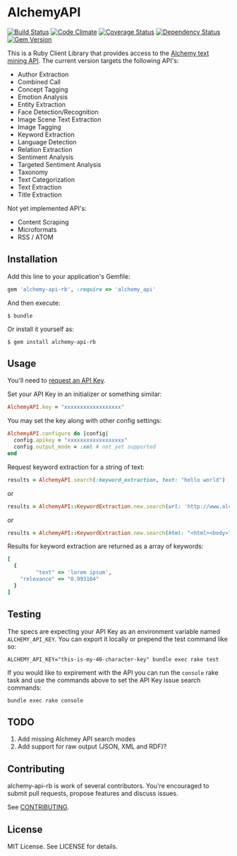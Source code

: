 # AlchemyAPI

[![Build Status](https://secure.travis-ci.org/technekes/alchemy-api-rb.png?branch=master)](http://travis-ci.org/technekes/alchemy-api-rb)
[![Code Climate](https://codeclimate.com/github/technekes/alchemy-api-rb.png)](https://codeclimate.com/github/technekes/alchemy-api-rb)
[![Coverage Status](https://img.shields.io/coveralls/technekes/alchemy-api-rb.svg)](https://coveralls.io/r/technekes/alchemy-api-rb)
[![Dependency Status](https://gemnasium.com/badges/github.com/technekes/alchemy-api-rb.svg)](https://gemnasium.com/github.com/technekes/alchemy-api-rb)
[![Gem Version](https://badge.fury.io/rb/alchemy-api-rb.png)](http://badge.fury.io/rb/alchemy-api-rb)

This is a Ruby Client Library that provides access to the [Alchemy text mining API](http://www.alchemyapi.com/). The current version targets the following API's:

* Author Extraction
* Combined Call
* Concept Tagging
* Emotion Analysis
* Entity Extraction
* Face Detection/Recognition
* Image Scene Text Extraction
* Image Tagging
* Keyword Extraction
* Language Detection
* Relation Extraction
* Sentiment Analysis
* Targeted Sentiment Analysis
* Taxonomy
* Text Categorization
* Text Extraction
* Title Extraction

Not yet implemented API's:

* Content Scraping
* Microformats
* RSS / ATOM

## Installation

Add this line to your application's Gemfile:

```ruby
gem 'alchemy-api-rb', :require => 'alchemy_api'
```

And then execute:

    $ bundle

Or install it yourself as:

    $ gem install alchemy-api-rb

## Usage

You'll need to [request an API Key](http://www.alchemyapi.com/api/register.html).

Set your API Key in an initializer or something similar:

```ruby
AlchemyAPI.key = "xxxxxxxxxxxxxxxxxx"
```

You may set the key along with other config settings:

```ruby
AlchemyAPI.configure do |config|
  config.apikey = "xxxxxxxxxxxxxxxxxx"
  config.output_mode = :xml # not yet supported
end
```

Request keyword extraction for a string of text:

```ruby
results = AlchemyAPI.search(:keyword_extraction, text: "hello world")
```

or

```ruby
results = AlchemyAPI::KeywordExtraction.new.search(url: 'http://www.alchemyapi.com/')
```

or

```ruby
results = AlchemyAPI::KeywordExtraction.new.search(html: "<html><body>lorem ipsum</body></html>")
```

Results for keyword extraction are returned as a array of keywords:

```ruby
[
  {
         "text" => 'lorem ipsum',
    "relevance" => "0.993164"
  }
]
```

## Testing

The specs are expecting your API Key as an environment variable named `ALCHEMY_API_KEY`. You can export it locally or prepend the test command like so:

    ALCHEMY_API_KEY="this-is-my-40-character-key" bundle exec rake test

If you would like to expirement with the API you can run the `console` rake task and use the commands above to set the API Key issue search commands:

    bundle exec rake console

## TODO

1. Add missing Alchmey API search modes
1. Add support for raw output (JSON, XML and RDF)?

## Contributing

alchemy-api-rb is work of several contributors. You're encouraged to submit pull requests, propose features and discuss issues.

See [CONTRIBUTING](CONTRIBUTING.md).

## License

MIT License. See LICENSE for details.
